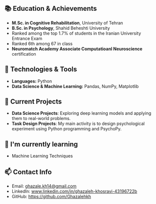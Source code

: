 ## 📚 Education & Achievements
 - **M.Sc. in Cognitive Rehabilitation**, University of Tehran
 - **B.Sc. in Psychology**, Shahid Beheshti University
 -  Ranked among the top 1.7% of students in the Iranian University Entrance Exam
 -  Ranked 6th among 67 in class
 - **Neuromatch Academy Associate Computatioanl Neuroscience** certification

## 🔧 Technologies & Tools
 - **Languages:** Python
  - **Data Science & Machine Learning:** Pandas, NumPy, Matplotlib

 ## 🚀 Current Projects
 - **Data Science Projects**: Exploring deep learning models and applying them to real-world problems.
 - **Task Design Projects**: My main activity is to design psychological experiment using Python programming and PsychoPy.
     
 ## 🌱 I'm currently learning
  - Machine Learning Techniques
 
 ## 📫 Contact Info
 - Email: ghazale.kh14@gmail.com
 - LinkedIn: www.linkedin.com/in/ghazaleh-khosravi-43196722b
 - GitHub: https://github.com/Ghazalehkh
